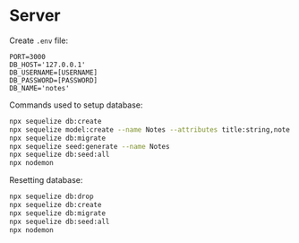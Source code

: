 # Server

Create `.env` file:

```text
PORT=3000
DB_HOST='127.0.0.1'
DB_USERNAME=[USERNAME]
DB_PASSWORD=[PASSWORD]
DB_NAME='notes'
```

Commands used to setup database:

```bash
npx sequelize db:create
npx sequelize model:create --name Notes --attributes title:string,note:text,tag:string
npx sequelize db:migrate
npx sequelize seed:generate --name Notes
npx sequelize db:seed:all
npx nodemon
```

Resetting database:

```bash
npx sequelize db:drop
npx sequelize db:create
npx sequelize db:migrate
npx sequelize db:seed:all
npx nodemon
```

